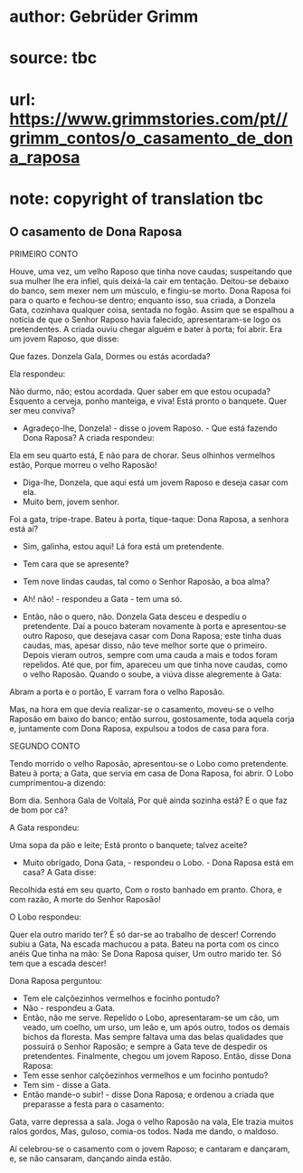 # author: Gebrüder Grimm
# source: tbc
# url: https://www.grimmstories.com/pt//grimm_contos/o_casamento_de_dona_raposa
# note: copyright of translation tbc

## O casamento de Dona Raposa 

PRIMEIRO CONTO

Houve, uma vez, um velho Raposo que tinha nove caudas; suspeitando que
sua mulher lhe era infiel, quis deixá-la cair em tentação.
Deitou-se debaixo do banco, sem mexer nem um músculo, e fingiu-se
morto.
Dona Raposa foi para o quarto e fechou-se dentro; enquanto isso, sua
criada, a Donzela Gata, cozinhava qualquer coisa, sentada no fogão.
Assim que se espalhou a notícia de que o Senhor Raposo havia falecido,
apresentaram-se logo os pretendentes. A criada ouviu chegar alguém e
bater à porta; foi abrir. Era um jovem Raposo, que disse:

Que fazes. Donzela Gala,
Dormes ou estás acordada?

Ela respondeu:

Não durmo, não; estou acordada.
Quer saber em que estou ocupada?
Esquento a cerveja, ponho manteiga, e viva!
Está pronto o banquete. Quer ser meu conviva?

- Agradeço-lhe, Donzela! - disse o jovem Raposo. - Que está fazendo
Dona Raposa?
A criada respondeu:

Ela em seu quarto está,
E não para de chorar.
Seus olhinhos vermelhos estão,
Porque morreu o velho Raposão!

- Diga-lhe, Donzela, que aqui está um jovem Raposo e deseja casar com
ela.
- Muito bem, jovem senhor.

Foi a gata, tripe-trape.
Bateu à porta, tique-taque:
Dona Raposa, a senhora está aí?
- Sim, galinha, estou aqui!
Lá fora está um pretendente.
- Tem cara que se apresente?

- Tem nove lindas caudas, tal como o Senhor Raposão, a boa alma?
- Ah! não! - respondeu a Gata - tem uma só.
- Então, não o quero, não.
Donzela Gata desceu e despediu o pretendente. Daí a pouco bateram
novamente à porta e apresentou-se outro Raposo, que desejava casar com
Dona Raposa; este tinha duas caudas, mas, apesar disso, não teve melhor
sorte que o primeiro. Depois vieram outros, sempre com uma cauda a mais
e todos foram repelidos. Até que, por fim, apareceu um que tinha nove
caudas, como o velho Raposão. Quando o soube, a viúva disse alegremente
à Gata:

Abram a porta e o portão,
E varram fora o velho Raposão.

Mas, na hora em que devia realizar-se o casamento, moveu-se o velho
Raposão em baixo do banco; então surrou, gostosamente, toda aquela corja
e, juntamente com Dona Raposa, expulsou a todos de casa para fora.

SEGUNDO CONTO

Tendo morrido o velho Raposão, apresentou-se o Lobo como pretendente.
Bateu à porta; a Gata, que servia em casa de Dona Raposa, foi abrir. O
Lobo cumprimentou-a dizendo:

Bom dia. Senhora Gala de Voltalá,
Por quê ainda sozinha está?
E o que faz de bom por cá?

A Gata respondeu:

Uma sopa da pão e leite;
Está pronto o banquete; talvez aceite?

- Muito obrigado, Dona Gata, - respondeu o Lobo. - Dona Raposa está em
casa?
A Gata disse:

Recolhida está em seu quarto,
Com o rosto banhado em pranto.
Chora, e com razão,
A morte do Senhor Raposão!

O Lobo respondeu:

Quer ela outro marido ter?
É só dar-se ao trabalho de descer!
Correndo subiu a Gata,
Na escada machucou a pata.
Bateu na porta com os cinco anéis
Que tinha na mão:
Se Dona Raposa quiser,
Um outro marido ter.
Só tem que a escada descer!

Dona Raposa perguntou:
- Tem ele calçõezinhos vermelhos e focinho pontudo?
- Não - respondeu a Gata.
- Então, não me serve.
Repelido o Lobo, apresentaram-se um cão, um veado, um coelho, um urso,
um leão e, um após outro, todos os demais bichos da floresta.
Mas sempre faltava uma das belas qualidades que possuirá o Senhor
Raposão; e sempre a Gata teve de despedir os pretendentes.
Finalmente, chegou um jovem Raposo. Então, disse Dona Raposa:
- Tem esse senhor calçõezinhos vermelhos e um focinho pontudo?
- Tem sim - disse a Gata.
- Então mande-o subir! - disse Dona Raposa; e ordenou a criada que
preparasse a festa para o casamento:

Gata, varre depressa a sala.
Joga o velho Raposão na vala,
Ele trazia muitos ralos gordos,
Mas, guloso, comia-os todos.
Nada me dando, o maldoso.

Aí celebrou-se o casamento com o jovem Raposo; e cantaram e dançaram, e,
se não cansaram, dançando ainda estão.
